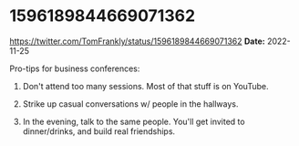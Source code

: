 # 1596189844669071362
https://twitter.com/TomFrankly/status/1596189844669071362
**Date:** 2022-11-25

Pro-tips for business conferences:

1. Don't attend too many sessions. Most of that stuff is on YouTube.

2. Strike up casual conversations w/ people in the hallways.

3. In the evening, talk to the same people. You'll get invited to dinner/drinks, and build real friendships.

